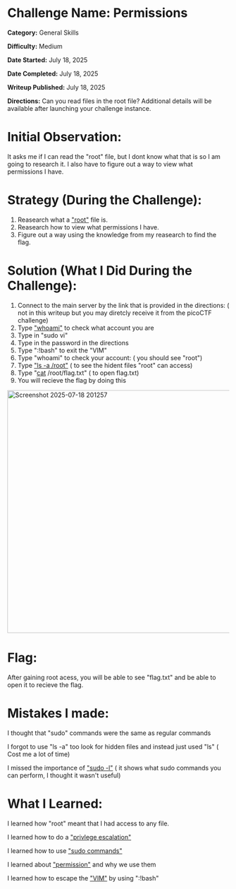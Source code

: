# Challenge Name: Permissions

**Category:** General Skills

**Difficulty:** Medium

**Date Started:** July 18, 2025

**Date Completed:** July 18, 2025

**Writeup Published:** July 18, 2025

**Directions:**
Can you read files in the root file?
Additional details will be available after launching your challenge instance.

 # Initial Observation: 

 It asks me if I can read the "root" file, but I dont know what that is so I am going to research it.
 I also have to figure out a way to view what permissions I have.
 

 # Strategy (During the Challenge):
1. Reasearch what a ["root"](https://www.ssh.com/academy/pam/root-user-account) file is.
2. Reasearch how to view what permissions I have.
3. Figure out a way using the knowledge from my reasearch to find the flag.

# Solution (What I Did During the Challenge): 
1. Connect to the main server by the link that is provided in the directions: ( not in this writeup but you may diretcly receive it from the picoCTF challenge)
2. Type ["whoami"](https://learn.microsoft.com/en-us/windows-server/administration/windows-commands/whoami) to check what account you are
3. Type in "sudo vi"
4. Type in the password in the directions
5. Type ":!bash" to exit the "VIM"
6. Type "whoami" to check your account: ( you should see "root")
7. Type ["ls -a /root"](https://www.geeksforgeeks.org/linux-unix/ls-command-in-linux/) ( to see the hident files "root" can access)
8. Type "[cat](https://www.linuxteck.com/basic-cat-command-in-linux-with-examples/) /root/flag.txt" ( to open flag.txt)
9. You will recieve the flag by doing this
<img width="702" height="550" alt="Screenshot 2025-07-18 201257" src="https://github.com/user-attachments/assets/117bd86b-d99e-4d7e-93a0-7ca0e774771d" />

# Flag: 

After gaining root acess, you will be able to see "flag.txt" and be able to open it to recieve the flag.

# Mistakes I made:

I thought that "sudo" commands were the same as regular commands

I forgot to use "ls -a" too look for hidden files and instead just used "ls" ( Cost me a lot of time)

I missed the importance of ["sudo -l"]((https://www.geeksforgeeks.org/linux-unix/sudo-command-in-linux-with-examples/) ) ( it shows what sudo commands you can perform, I thought it wasn't useful) 


# What I Learned:
I learned how "root" meant that I had access to any file.

I learned how to do a ["privlege escalation"](https://www.proofpoint.com/us/threat-reference/privilege-escalation)

I learned how to use ["sudo commands"](https://www.geeksforgeeks.org/linux-unix/sudo-command-in-linux-with-examples/) 

I learned about ["permission"](https://phoenixnap.com/kb/linux-file-permissions) and why we use them

I learned how to escape the ["VIM"](https://opensource.com/article/19/3/getting-started-vim) by using ":!bash<Enter>"

